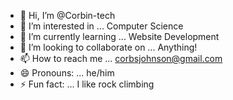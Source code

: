 - 👋 Hi, I’m @Corbin-tech
- 👀 I’m interested in ... Computer Science
- 🌱 I’m currently learning ... Website Development
- 💞️ I’m looking to collaborate on ... Anything!
- 📫 How to reach me ... corbsjohnson@gmail.com
- 😄 Pronouns: ... he/him
- ⚡ Fun fact: ... I like rock climbing

<!---
Corbin-tech/Corbin-tech is a ✨ special ✨ repository because its `README.md` (this file) appears on your GitHub profile.
You can click the Preview link to take a look at your changes.
--->
